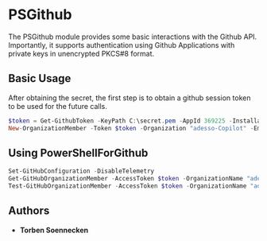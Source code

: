 # PSGithub

The PSGithub module provides some basic interactions with the Github API. Importantly, it supports authentication using Github Applications with private keys in unencrypted PKCS#8 format.

## Basic Usage

After obtaining the secret, the first step is to obtain a github session token to be used for the future calls.

```powershell
$token = Get-GithubToken -KeyPath C:\secret.pem -AppId 369225 -InstallationId 40233370
New-OrganizationMember -Token $token -Organization "adesso-Copilot" -Email "torben.soennecken@adesso.de"
```

## Using PowerShellForGithub

```powershell
Set-GitHubConfiguration -DisableTelemetry
Get-GitHubOrganizationMember -AccessToken $token -OrganizationName "adesso-Copilot"
Test-GitHubOrganizationMember -AccessToken $token -OrganizationName "adesso-Copilot" -UserName "MarkusSchoelzel"
```

## Authors

- **Torben Soennecken**